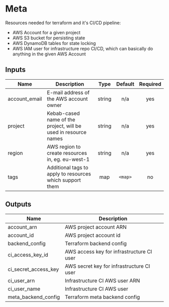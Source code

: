 # Meta

Resources needed for terraform and it's CI/CD pipeline:

- AWS Account for a given project
- AWS S3 bucket for persisting state
- AWS DynamoDB tables for state locking
- AWS IAM user for infrastructure repo CI/CD, which can basically do anything in the given AWS Account

## Inputs

| Name           | Description                                                     |  Type  | Default | Required |
| -------------- | --------------------------------------------------------------- | :----: | :-----: | :------: |
| account\_email | E-mail address of the AWS account owner                         | string |   n/a   |   yes    |
| project        | Kebab-cased name of the project, will be used in resource names | string |   n/a   |   yes    |
| region         | AWS region to create resources in, eg. eu-west-1                | string |   n/a   |   yes    |
| tags           | Additional tags to apply to resources which support them        |  map   | `<map>` |    no    |

## Outputs

| Name                    | Description                               |
| ----------------------- | ----------------------------------------- |
| account\_arn            | AWS project account ARN                   |
| account\_id             | AWS project account id                    |
| backend\_config         | Terraform backend config                  |
| ci\_access\_key\_id     | AWS access key for infrastructure CI user |
| ci\_secret\_access\_key | AWS secret key for infrastructure CI user |
| ci\_user\_arn           | Infrastructure CI AWS user ARN            |
| ci\_user\_name          | Infrastructure CI AWS user                |
| meta\_backend\_config   | Terraform meta backend config             |

